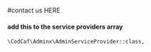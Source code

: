 #contact us HERE

#### add this to the service providers array
`\CodCaf\Adminx\AdminServiceProvider::class,`
